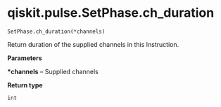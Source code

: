 # qiskit.pulse.SetPhase.ch\_duration

`SetPhase.ch_duration(*channels)`

Return duration of the supplied channels in this Instruction.

**Parameters**

**\*channels** – Supplied channels

**Return type**

`int`
